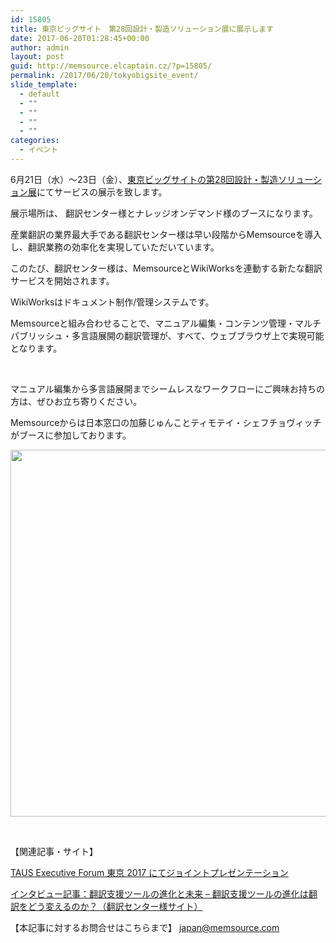 ```yaml
---
id: 15805
title: 東京ビッグサイト　第28回設計・製造ソリューション展に展示します
date: 2017-06-20T01:28:45+00:00
author: admin
layout: post
guid: http://memsource.elcaptain.cz/?p=15805/
permalink: /2017/06/20/tokyobigsite_event/
slide_template:
  - default
  - ""
  - ""
  - ""
  - ""
categories:
  - イベント
---
```

6月21日（水）～23日（金）、<a href="http://www.dms-tokyo.jp/" target="_blank" rel="noopener">東京ビッグサイトの第28回設計・製造ソリューション展</a>にてサービスの展示を致します。

展示場所は、 翻訳センター様とナレッジオンデマンド様のブースになります。

産業翻訳の業界最大手である翻訳センター様は早い段階からMemsourceを導入し、翻訳業務の効率化を実現していただいています。
  
このたび、翻訳センター様は、MemsourceとWikiWorksを連動する新たな翻訳サービスを開始されます。

WikiWorksはドキュメント制作/管理システムです。

Memsourceと組み合わせることで、マニュアル編集・コンテンツ管理・マルチパブリッシュ・多言語展開の翻訳管理が、すべて、ウェブブラウザ上で実現可能となります。

&nbsp;

<!--more-->

マニュアル編集から多言語展開までシームレスなワークフローにご興味お持ちの方は、ぜひお立ち寄りください。

Memsourceからは日本窓口の加藤じゅんことティモテイ・シェフチョヴィッチがブースに参加しております。

[<img class="alignnone wp-image-15806 size-full" src="http://www.memsource.com/wp-content/uploads/2017/06/Memsource＆Wikiworks.png" alt="" width="593" height="587" data-id="15806" />](http://www.memsource.com/wp-content/uploads/2017/06/Memsource＆Wikiworks.png)

&nbsp;

【関連記事・サイト】
  
<a href="http://www.memsource.com/ja/blog/2017/05/01/taus-executive-forum/" target="_blank" rel="noopener">TAUS Executive Forum 東京 2017 にてジョイントプレゼンテーション</a>
  
<a href="https://www.honyakuctr.com/special/memsource.php" target="_blank" rel="noopener">インタビュー記事：翻訳支援ツールの進化と未来 – 翻訳支援ツールの進化は翻訳をどう変えるのか？（翻訳センター様サイト）</a>

【本記事に対するお問合せはこちらまで】 japan@memsource.com